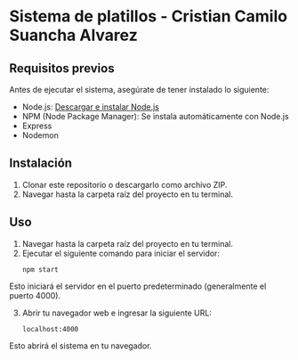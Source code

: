 # Sistema de platillos - Cristian Camilo Suancha Alvarez

## Requisitos previos

Antes de ejecutar el sistema, asegúrate de tener instalado lo siguiente:

- Node.js: [Descargar e instalar Node.js](https://nodejs.org)
- NPM (Node Package Manager): Se instala automáticamente con Node.js
- Express
- Nodemon

## Instalación

1. Clonar este repositorio o descargarlo como archivo ZIP.
2. Navegar hasta la carpeta raíz del proyecto en tu terminal.

## Uso

1. Navegar hasta la carpeta raíz del proyecto en tu terminal.
2. Ejecutar el siguiente comando para iniciar el servidor:
    ```
    npm start
Esto iniciará el servidor en el puerto predeterminado (generalmente el puerto 4000).

3. Abrir tu navegador web e ingresar la siguiente URL:
    ```
    localhost:4000
Esto abrirá el sistema en tu navegador.



